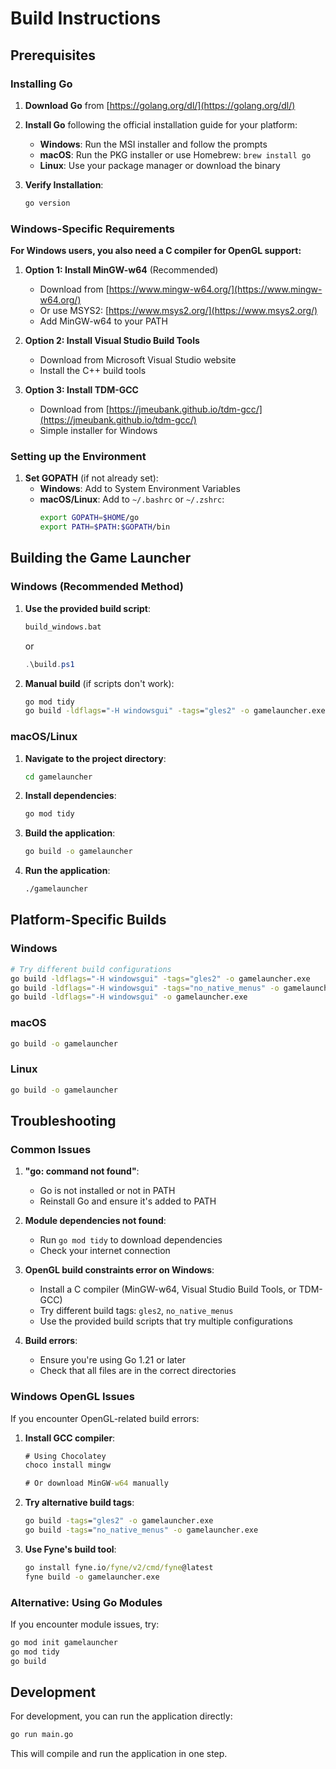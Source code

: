 # Build Instructions

## Prerequisites

### Installing Go

1. **Download Go** from [https://golang.org/dl/](https://golang.org/dl/)
2. **Install Go** following the official installation guide for your platform:
   - **Windows**: Run the MSI installer and follow the prompts
   - **macOS**: Run the PKG installer or use Homebrew: `brew install go`
   - **Linux**: Use your package manager or download the binary

3. **Verify Installation**:
   ```bash
   go version
   ```

### Windows-Specific Requirements

**For Windows users, you also need a C compiler for OpenGL support:**

1. **Option 1: Install MinGW-w64** (Recommended)
   - Download from [https://www.mingw-w64.org/](https://www.mingw-w64.org/)
   - Or use MSYS2: [https://www.msys2.org/](https://www.msys2.org/)
   - Add MinGW-w64 to your PATH

2. **Option 2: Install Visual Studio Build Tools**
   - Download from Microsoft Visual Studio website
   - Install the C++ build tools

3. **Option 3: Install TDM-GCC**
   - Download from [https://jmeubank.github.io/tdm-gcc/](https://jmeubank.github.io/tdm-gcc/)
   - Simple installer for Windows

### Setting up the Environment

1. **Set GOPATH** (if not already set):
   - **Windows**: Add to System Environment Variables
   - **macOS/Linux**: Add to `~/.bashrc` or `~/.zshrc`:
     ```bash
     export GOPATH=$HOME/go
     export PATH=$PATH:$GOPATH/bin
     ```

## Building the Game Launcher

### Windows (Recommended Method)

1. **Use the provided build script**:
   ```cmd
   build_windows.bat
   ```
   or
   ```powershell
   .\build.ps1
   ```

2. **Manual build** (if scripts don't work):
   ```cmd
   go mod tidy
   go build -ldflags="-H windowsgui" -tags="gles2" -o gamelauncher.exe
   ```

### macOS/Linux

1. **Navigate to the project directory**:
   ```bash
   cd gamelauncher
   ```

2. **Install dependencies**:
   ```bash
   go mod tidy
   ```

3. **Build the application**:
   ```bash
   go build -o gamelauncher
   ```

4. **Run the application**:
   ```bash
   ./gamelauncher
   ```

## Platform-Specific Builds

### Windows
```bash
# Try different build configurations
go build -ldflags="-H windowsgui" -tags="gles2" -o gamelauncher.exe
go build -ldflags="-H windowsgui" -tags="no_native_menus" -o gamelauncher.exe
go build -ldflags="-H windowsgui" -o gamelauncher.exe
```

### macOS
```bash
go build -o gamelauncher
```

### Linux
```bash
go build -o gamelauncher
```

## Troubleshooting

### Common Issues

1. **"go: command not found"**:
   - Go is not installed or not in PATH
   - Reinstall Go and ensure it's added to PATH

2. **Module dependencies not found**:
   - Run `go mod tidy` to download dependencies
   - Check your internet connection

3. **OpenGL build constraints error on Windows**:
   - Install a C compiler (MinGW-w64, Visual Studio Build Tools, or TDM-GCC)
   - Try different build tags: `gles2`, `no_native_menus`
   - Use the provided build scripts that try multiple configurations

4. **Build errors**:
   - Ensure you're using Go 1.21 or later
   - Check that all files are in the correct directories

### Windows OpenGL Issues

If you encounter OpenGL-related build errors:

1. **Install GCC compiler**:
   ```cmd
   # Using Chocolatey
   choco install mingw
   
   # Or download MinGW-w64 manually
   ```

2. **Try alternative build tags**:
   ```cmd
   go build -tags="gles2" -o gamelauncher.exe
   go build -tags="no_native_menus" -o gamelauncher.exe
   ```

3. **Use Fyne's build tool**:
   ```cmd
   go install fyne.io/fyne/v2/cmd/fyne@latest
   fyne build -o gamelauncher.exe
   ```

### Alternative: Using Go Modules

If you encounter module issues, try:
```bash
go mod init gamelauncher
go mod tidy
go build
```

## Development

For development, you can run the application directly:
```bash
go run main.go
```

This will compile and run the application in one step. 